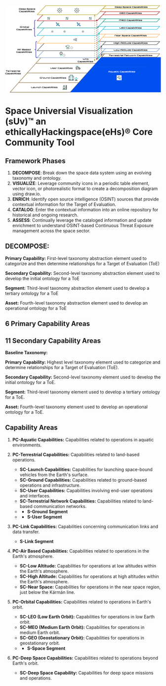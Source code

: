 ![Reference Architecture](ra.png)

# Space Universial Visualization (sUv)™ an ethicallyHackingspace(eHs)® Core Community Tool

## Framework Phases

1. **DECOMPOSE**: Break down the space data system using an evolving taxonomy and ontology.
2. **VISUALIZE**: Leverage community icons in a periodic table element, vector icon, or photorealistic format to create a decomposition diagram using draw.io.
3. **ENRICH**: Identify open source intelligence (OSINT) sources that provide contextual information for the Target of Evaluation.
4. **CATALOG**: Enter the contextual information into an online repository for historical and ongoing research.
5. **ASSESS**: Continually leverage the cataloged information and update enrichment to understand OSINT-based Continuous Threat Exposure management across the space sector.

## DECOMPOSE:

**Primary Capability:** First-level taxonomy abstraction element used to categorize and then determine relationships for a Target of Evaluation (ToE)  

**Secondary Capability:** Second-level taxonomy abstraction element used to develop the initial ontology for a ToE  

**Segment:** Third-level taxonomy abstraction element used to develop a tertiary ontology for a ToE  

**Asset:** Fourth-level taxonomy abstraction element used to develop an operational ontology for a ToE  


## 6 Primary Capability Areas
## 11 Secondary Capability Areas

**Baseline Taxonomy:**

**Primary Capability:** Highest level taxonomy element used to categorize and determine relationships for a Target of Evaluation (ToE).

**Secondary Capability:** Second-level taxonomy element used to develop the initial ontology for a ToE.

**Segment:** Third-level taxonomy element used to develop a tertiary ontology for a ToE.

**Asset:** Fourth-level taxonomy element used to develop an operational ontology for a ToE.


## Capability Areas

1. **PC-Aquatic Capabilities:** Capabilities related to operations in aquatic environments.

2. **PC-Terrestrial Capabilities:** Capabilities related to land-based operations.
   - **SC-Launch Capabilities:** Capabilities for launching space-bound vehicles from the Earth's surface.
   - **SC-Ground Capabilities:** Capabilities related to ground-based operations and infrastructure.
   - **SC-User Capabilities:** Capabilities involving end-user operations and interfaces.
   - **SC-Terrestrial Network Capabilities:** Capabilities related to land-based communication networks.
   - - **S-Ground Segment**
   - - **S-User Segment**

3. **PC-Link Capabilities:** Capabilities concerning communication links and data transfer.
   - **S-Link Segment**

5. **PC-Air Based Capabilities:** Capabilities related to operations in the Earth's atmosphere.
   - **SC-Low Altitude:** Capabilities for operations at low altitudes within the Earth's atmosphere.
   - **SC-High Altitude:** Capabilities for operations at high altitudes within the Earth's atmosphere.
   - **SC-Near Space:** Capabilities for operations in the near space region, just below the Kármán line.

6. **PC-Orbital Capabilities:** Capabilities related to operations in Earth's orbit.
   - **SC-LEO (Low Earth Orbit):** Capabilities for operations in low Earth orbit.
   - **SC-MEO (Medium Earth Orbit):** Capabilities for operations in medium Earth orbit.
   - **SC-GEO (Geostationary Orbit):** Capabilities for operations in geostationary orbit.
   - - **S-Space Segment**

7. **PC-Deep Space Capabilities:** Capabilities related to operations beyond Earth's orbit.
   - **SC-Deep Space Capability:** Capabilities for deep space missions and operations.

